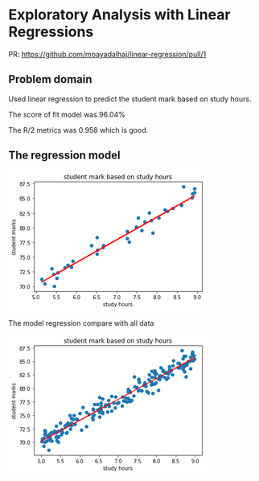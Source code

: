 # Exploratory Analysis with Linear Regressions

PR: https://github.com/moayadalhaj/linear-regression/pull/1

## Problem domain

Used linear regression to predict the student mark based on study hours.

The score of fit model was 96.04%

The R/2 metrics was 0.958 which is good.

## The regression model

![model fit](output.png)

The model regression compare with all data

![model fit with all dat](output2.png)
